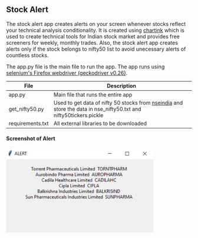 ## Stock Alert

The stock alert app creates alerts on your  screen whenever stocks reflect your technical analysis conditionality. It is created using [chartink](https://chartink.com) which is used to create technical tools for Indian stock market and provides free screeners for weekly, monthly trades. Also, the stock alert app creates alerts only if the stock belongs to nifty50 list to avoid unecessary alerts of countless stocks.

The app.py file is the main file to run the app. The app runs using [selenium's Firefox webdriver (geckodriver v0.26)](https://github.com/mozilla/geckodriver/releases/tag/v0.26.0).

|File|Description|
|----|-----------|
|app.py|Main file that runs the entire app|
|get_nifty50.py|Used to get data of nifty 50 stocks from [nseindia](https://www1.nseindia.com/products/content/derivatives/equities/fo_underlying_home.htm) and store the data in nse_nifty50.txt and nifty50tickers.pickle |
|requirements.txt| All external libraries to be downloaded|

#### Screenshot of Alert
<img src="https://github.com/AshishOhri/stock-alert/blob/master/images/capture.JPG" width="400px">
